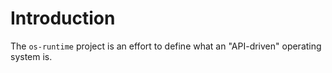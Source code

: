 # Introduction

The `os-runtime` project is an effort to define what an "API-driven" operating system is.
